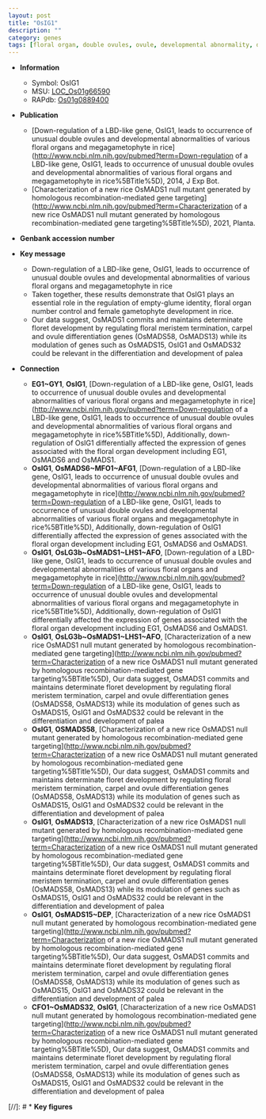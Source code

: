```yaml
---
layout: post
title: "OsIG1"
description: ""
category: genes
tags: [floral organ, double ovules, ovule, developmental abnormality, development, floral, megagametophyte, empty-glume identity, floral organ number control, female gametophyte development, meristem, floral meristem, palea]
---
```


* **Information**  
    + Symbol: OsIG1  
    + MSU: [LOC_Os01g66590](http://rice.plantbiology.msu.edu/cgi-bin/ORF_infopage.cgi?orf=LOC_Os01g66590)  
    + RAPdb: [Os01g0889400](http://rapdb.dna.affrc.go.jp/viewer/gbrowse_details/irgsp1?name=Os01g0889400)  

* **Publication**  
    + [Down-regulation of a LBD-like gene, OsIG1, leads to occurrence of unusual double ovules and developmental abnormalities of various floral organs and megagametophyte in rice](http://www.ncbi.nlm.nih.gov/pubmed?term=Down-regulation of a LBD-like gene, OsIG1, leads to occurrence of unusual double ovules and developmental abnormalities of various floral organs and megagametophyte in rice%5BTitle%5D), 2014, J Exp Bot.
    + [Characterization of a new rice OsMADS1 null mutant generated by homologous recombination-mediated gene targeting](http://www.ncbi.nlm.nih.gov/pubmed?term=Characterization of a new rice OsMADS1 null mutant generated by homologous recombination-mediated gene targeting%5BTitle%5D), 2021, Planta.

* **Genbank accession number**  

* **Key message**  
    + Down-regulation of a LBD-like gene, OsIG1, leads to occurrence of unusual double ovules and developmental abnormalities of various floral organs and megagametophyte in rice
    + Taken together, these results demonstrate that OsIG1 plays an essential role in the regulation of empty-glume identity, floral organ number control and female gametophyte development in rice.
    + Our data suggest, OsMADS1 commits and maintains determinate floret development by regulating floral meristem termination, carpel and ovule differentiation genes (OsMADS58, OsMADS13) while its modulation of genes such as OsMADS15, OsIG1 and OsMADS32 could be relevant in the differentiation and development of palea

* **Connection**  
    + __EG1~GY1__, __OsIG1__, [Down-regulation of a LBD-like gene, OsIG1, leads to occurrence of unusual double ovules and developmental abnormalities of various floral organs and megagametophyte in rice](http://www.ncbi.nlm.nih.gov/pubmed?term=Down-regulation of a LBD-like gene, OsIG1, leads to occurrence of unusual double ovules and developmental abnormalities of various floral organs and megagametophyte in rice%5BTitle%5D), Additionally, down-regulation of OsIG1 differentially affected the expression of genes associated with the floral organ development including EG1, OsMADS6 and OsMADS1.
    + __OsIG1__, __OsMADS6~MFO1~AFG1__, [Down-regulation of a LBD-like gene, OsIG1, leads to occurrence of unusual double ovules and developmental abnormalities of various floral organs and megagametophyte in rice](http://www.ncbi.nlm.nih.gov/pubmed?term=Down-regulation of a LBD-like gene, OsIG1, leads to occurrence of unusual double ovules and developmental abnormalities of various floral organs and megagametophyte in rice%5BTitle%5D), Additionally, down-regulation of OsIG1 differentially affected the expression of genes associated with the floral organ development including EG1, OsMADS6 and OsMADS1.
    + __OsIG1__, __OsLG3b~OsMADS1~LHS1~AFO__, [Down-regulation of a LBD-like gene, OsIG1, leads to occurrence of unusual double ovules and developmental abnormalities of various floral organs and megagametophyte in rice](http://www.ncbi.nlm.nih.gov/pubmed?term=Down-regulation of a LBD-like gene, OsIG1, leads to occurrence of unusual double ovules and developmental abnormalities of various floral organs and megagametophyte in rice%5BTitle%5D), Additionally, down-regulation of OsIG1 differentially affected the expression of genes associated with the floral organ development including EG1, OsMADS6 and OsMADS1.
    + __OsIG1__, __OsLG3b~OsMADS1~LHS1~AFO__, [Characterization of a new rice OsMADS1 null mutant generated by homologous recombination-mediated gene targeting](http://www.ncbi.nlm.nih.gov/pubmed?term=Characterization of a new rice OsMADS1 null mutant generated by homologous recombination-mediated gene targeting%5BTitle%5D),  Our data suggest, OsMADS1 commits and maintains determinate floret development by regulating floral meristem termination, carpel and ovule differentiation genes (OsMADS58, OsMADS13) while its modulation of genes such as OsMADS15, OsIG1 and OsMADS32 could be relevant in the differentiation and development of palea
    + __OsIG1__, __OSMADS58__, [Characterization of a new rice OsMADS1 null mutant generated by homologous recombination-mediated gene targeting](http://www.ncbi.nlm.nih.gov/pubmed?term=Characterization of a new rice OsMADS1 null mutant generated by homologous recombination-mediated gene targeting%5BTitle%5D),  Our data suggest, OsMADS1 commits and maintains determinate floret development by regulating floral meristem termination, carpel and ovule differentiation genes (OsMADS58, OsMADS13) while its modulation of genes such as OsMADS15, OsIG1 and OsMADS32 could be relevant in the differentiation and development of palea
    + __OsIG1__, __OsMADS13__, [Characterization of a new rice OsMADS1 null mutant generated by homologous recombination-mediated gene targeting](http://www.ncbi.nlm.nih.gov/pubmed?term=Characterization of a new rice OsMADS1 null mutant generated by homologous recombination-mediated gene targeting%5BTitle%5D),  Our data suggest, OsMADS1 commits and maintains determinate floret development by regulating floral meristem termination, carpel and ovule differentiation genes (OsMADS58, OsMADS13) while its modulation of genes such as OsMADS15, OsIG1 and OsMADS32 could be relevant in the differentiation and development of palea
    + __OsIG1__, __OsMADS15~DEP__, [Characterization of a new rice OsMADS1 null mutant generated by homologous recombination-mediated gene targeting](http://www.ncbi.nlm.nih.gov/pubmed?term=Characterization of a new rice OsMADS1 null mutant generated by homologous recombination-mediated gene targeting%5BTitle%5D),  Our data suggest, OsMADS1 commits and maintains determinate floret development by regulating floral meristem termination, carpel and ovule differentiation genes (OsMADS58, OsMADS13) while its modulation of genes such as OsMADS15, OsIG1 and OsMADS32 could be relevant in the differentiation and development of palea
    + __CFO1~OsMADS32__, __OsIG1__, [Characterization of a new rice OsMADS1 null mutant generated by homologous recombination-mediated gene targeting](http://www.ncbi.nlm.nih.gov/pubmed?term=Characterization of a new rice OsMADS1 null mutant generated by homologous recombination-mediated gene targeting%5BTitle%5D),  Our data suggest, OsMADS1 commits and maintains determinate floret development by regulating floral meristem termination, carpel and ovule differentiation genes (OsMADS58, OsMADS13) while its modulation of genes such as OsMADS15, OsIG1 and OsMADS32 could be relevant in the differentiation and development of palea

[//]: # * **Key figures**  


